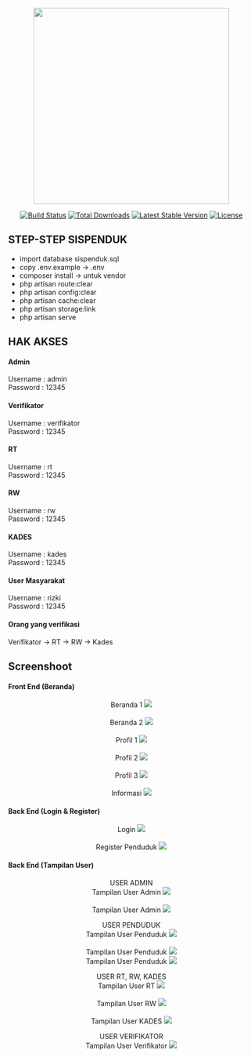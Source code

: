 <p align="center"><a href="https://laravel.com" target="_blank"><img src="https://raw.githubusercontent.com/laravel/art/master/logo-lockup/5%20SVG/2%20CMYK/1%20Full%20Color/laravel-logolockup-cmyk-red.svg" width="400"></a></p>

<p align="center">
<a href="https://travis-ci.org/laravel/framework"><img src="https://travis-ci.org/laravel/framework.svg" alt="Build Status"></a>
<a href="https://packagist.org/packages/laravel/framework"><img src="https://img.shields.io/packagist/dt/laravel/framework" alt="Total Downloads"></a>
<a href="https://packagist.org/packages/laravel/framework"><img src="https://img.shields.io/packagist/v/laravel/framework" alt="Latest Stable Version"></a>
<a href="https://packagist.org/packages/laravel/framework"><img src="https://img.shields.io/packagist/l/laravel/framework" alt="License"></a>
</p>

## STEP-STEP SISPENDUK

- import database sispenduk.sql
- copy .env.example -> .env
- composer install -> untuk vendor
- php artisan route:clear
- php artisan config:clear
- php artisan cache:clear
- php artisan storage:link
- php artisan serve

## HAK AKSES

#### Admin
Username : admin <br>
Password : 12345

#### Verifikator
Username : verifikator <br>
Password : 12345

#### RT
Username : rt <br>
Password : 12345

#### RW
Username : rw <br>
Password : 12345

#### KADES
Username : kades <br>
Password : 12345

#### User Masyarakat
Username : rizki <br>
Password : 12345


#### Orang yang verifikasi

Verifikator -> RT -> RW -> Kades

## Screenshoot

#### Front End (Beranda)
<div style="text-align: center;">
    <ul style="list-style: none; padding: 0;">
        <li> Beranda 1
            <img src="screenshot/beranda 1.png"</img> 
        </li>
        <br>
        <li> Beranda 2
            <img src="screenshot/beranda 2.png"</img>
        </li>
        <br>
        <li> Profil 1
            <img src="screenshot/profil 1.png"</img>
        </li>
        <br>
        <li> Profil 2
            <img src="screenshot/profil 2.png"</img>
        </li>
        <br>
        <li> Profil 3
            <img src="screenshot/profil 3.png"</img>
        </li>
        <br>
        <li> Informasi
            <img src="screenshot/informasi.png"</img>
        </li>
    </ul>
</div>

#### Back End (Login & Register)
<div style="text-align: center;">
    <ul style="list-style: none; padding: 0;">
        <li> Login
            <img src="screenshot/login.png"</img> 
        </li>
        <br>
        <li> Register Penduduk
            <img src="screenshot/register_penduduk.png"</img>
        </li>
    </ul>
</div>

#### Back End (Tampilan User)
<div style="text-align: center;">
    <ul style="list-style: none; padding: 0;"> USER ADMIN
        <li> Tampilan User Admin
            <img src="screenshot/tampilan_admin 1.png"</img> 
        </li>
        <br>
        <li> Tampilan User Admin
            <img src="screenshot/tampilan_admin 2.png"</img>
        </li>
    </ul>
    <ul style="list-style: none; padding: 0;"> USER PENDUDUK
        <li> Tampilan User Penduduk
            <img src="screenshot/tampilan_penduduk 1.png"</img> 
        </li>
        <br>
        <li> Tampilan User Penduduk
            <img src="screenshot/tampilan_penduduk 2.png"</img>
        </li>
        <li> Tampilan User Penduduk
            <img src="screenshot/tampilan_penduduk 3.png"</img>
        </li>
    </ul>
    <ul style="list-style: none; padding: 0;"> USER RT, RW, KADES
        <li> Tampilan User RT
            <img src="screenshot/tampilan_rt.png"</img> 
        </li>
        <br>
        <li> Tampilan User RW
            <img src="screenshot/tampilan_rw.png"</img>
        </li>
        <br>
        <li> Tampilan User KADES
            <img src="screenshot/tampilan_kades.png"</img>
        </li>
    </ul>
    <ul style="list-style: none; padding: 0;"> USER VERIFIKATOR
        <li> Tampilan User Verifikator
            <img src="screenshot/tampilan_verifikator.png"</img> 
        </li>
    </ul>
</div>
